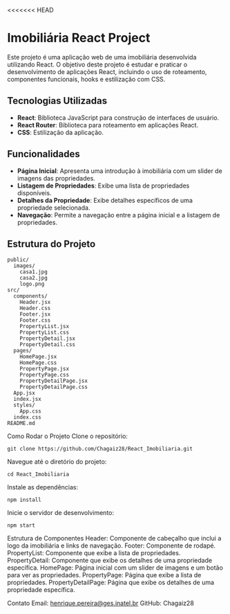 <<<<<<< HEAD
# Imobiliária React Project

Este projeto é uma aplicação web de uma imobiliária desenvolvida utilizando React. O objetivo deste projeto é estudar e praticar o desenvolvimento de aplicações React, incluindo o uso de roteamento, componentes funcionais, hooks e estilização com CSS.

## Tecnologias Utilizadas

- **React**: Biblioteca JavaScript para construção de interfaces de usuário.
- **React Router**: Biblioteca para roteamento em aplicações React.
- **CSS**: Estilização da aplicação.

## Funcionalidades

- **Página Inicial**: Apresenta uma introdução à imobiliária com um slider de imagens das propriedades.
- **Listagem de Propriedades**: Exibe uma lista de propriedades disponíveis.
- **Detalhes da Propriedade**: Exibe detalhes específicos de uma propriedade selecionada.
- **Navegação**: Permite a navegação entre a página inicial e a listagem de propriedades.

## Estrutura do Projeto

```plaintext
public/
  images/
    casa1.jpg
    casa2.jpg
    logo.png
src/
  components/
    Header.jsx
    Header.css
    Footer.jsx
    Footer.css
    PropertyList.jsx
    PropertyList.css
    PropertyDetail.jsx
    PropertyDetail.css
  pages/
    HomePage.jsx
    HomePage.css
    PropertyPage.jsx
    PropertyPage.css
    PropertyDetailPage.jsx
    PropertyDetailPage.css
  App.jsx
  index.jsx
  styles/
    App.css
  index.css
README.md
```
Como Rodar o Projeto
Clone o repositório:
```
git clone https://github.com/Chagaiz28/React_Imobiliaria.git
```
Navegue até o diretório do projeto:
```
cd React_Imobiliaria
```
Instale as dependências:
```
npm install
```
Inicie o servidor de desenvolvimento:
```
npm start
```
Estrutura de Componentes
Header: Componente de cabeçalho que inclui a logo da imobiliária e links de navegação.
Footer: Componente de rodapé.
PropertyList: Componente que exibe a lista de propriedades.
PropertyDetail: Componente que exibe os detalhes de uma propriedade específica.
HomePage: Página inicial com um slider de imagens e um botão para ver as propriedades.
PropertyPage: Página que exibe a lista de propriedades.
PropertyDetailPage: Página que exibe os detalhes de uma propriedade específica.


Contato
Email: henrique.pereira@ges.inatel.br
GitHub: Chagaiz28
